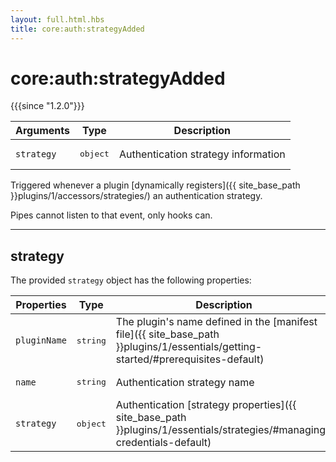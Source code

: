 ```yaml
---
layout: full.html.hbs
title: core:auth:strategyAdded
---
```


# core:auth:strategyAdded

{{{since "1.2.0"}}}

| Arguments | Type | Description |
|-----------|------|-------------|
| `strategy` | <pre>object</pre> | Authentication strategy information |

Triggered whenever a plugin [dynamically registers]({{ site_base_path }}plugins/1/accessors/strategies/) an authentication strategy.

<div class="alert alert-info">Pipes cannot listen to that event, only hooks can.</div>

---

## strategy

The provided `strategy` object has the following properties:

| Properties | Type | Description |
|-----------|------|-------------|
| `pluginName` | <pre>string</pre> | The plugin's name defined in the [manifest file]({{ site_base_path }}plugins/1/essentials/getting-started/#prerequisites-default) |
| `name` | <pre>string</pre> | Authentication strategy name |
| `strategy` | <pre>object</pre> | Authentication [strategy properties]({{ site_base_path }}plugins/1/essentials/strategies/#managing-credentials-default) |
